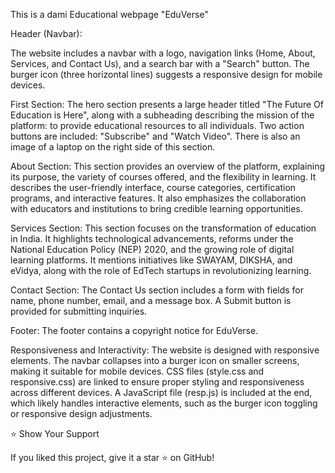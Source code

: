 This is a dami Educational webpage "EduVerse"

Header (Navbar):

The website includes a navbar with a logo, navigation links (Home, About, Services, and Contact Us), and a search bar with a "Search" button. The burger icon (three horizontal lines) suggests a responsive design for mobile devices.

First Section:
The hero section presents a large header titled "The Future Of Education is Here", along with a subheading describing the mission of the platform: to provide educational resources to all individuals.
Two action buttons are included: "Subscribe" and "Watch Video".
There is also an image of a laptop on the right side of this section.

About Section:
This section provides an overview of the platform, explaining its purpose, the variety of courses offered, and the flexibility in learning. It describes the user-friendly interface, course categories, certification programs, and interactive features.
It also emphasizes the collaboration with educators and institutions to bring credible learning opportunities.

Services Section:
This section focuses on the transformation of education in India. It highlights technological advancements, reforms under the National Education Policy (NEP) 2020, and the growing role of digital learning platforms.
It mentions initiatives like SWAYAM, DIKSHA, and eVidya, along with the role of EdTech startups in revolutionizing learning.



Contact Section:
The Contact Us section includes a form with fields for name, phone number, email, and a message box. A Submit button is provided for submitting inquiries.

Footer:
The footer contains a copyright notice for EduVerse.

Responsiveness and Interactivity:
The website is designed with responsive elements. The navbar collapses into a burger icon on smaller screens, making it suitable for mobile devices.
CSS files (style.css and responsive.css) are linked to ensure proper styling and responsiveness across different devices.
A JavaScript file (resp.js) is included at the end, which likely handles interactive elements, such as the burger icon toggling or responsive design adjustments.




⭐ Show Your Support

If you liked this project, give it a star ⭐ on GitHub!


